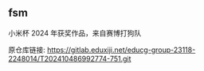 ## fsm

小米杯 2024 年获奖作品，来自赛博打狗队

原仓库链接: <https://gitlab.eduxiji.net/educg-group-23118-2248014/T202410486992774-751.git>
